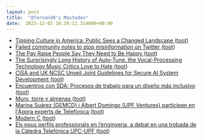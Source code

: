 ```yaml
---
layout: post
title:  "@fernand0's Mastodon"
date:  2023-12-03 18:29:12.314000+00:00
---
```

*  [Tipping Culture in America: Public Sees a Changed Landscape ](https://www.pewresearch.org/2023/11/09/tipping-culture-in-america-public-sees-a-changed-landscape) ([toot](https://mastodon.social/@fernand0/111517902589991841))
*  [Failed community notes to stop misinformation on Twitter ](https://flowingdata.com/2023/11/29/failed-community-notes-to-stop-misinformation-on-twitter) ([toot](https://mastodon.social/@fernand0/111517740490139482))
*  [The Pay Raise People Say They Need to Be Happy ](https://www.wsj.com/personal-finance/income-raise-happiness-06a7090) ([toot](https://mastodon.social/@fernand0/111517480916581183))
*  [The Surprisingly Long History of Auto-Tune, the Vocal-Processing Technology Music Critics Love to Hate ](https://www.openculture.com/2023/11/the-surprisingly-long-history-of-auto-tune.htm) ([toot](https://mastodon.social/@fernand0/111517266683329453))
*  [CISA and UK NCSC Unveil Joint Guidelines for Secure AI System Development   ](https://www.cisa.gov/news-events/alerts/2023/11/26/cisa-and-uk-ncsc-unveil-joint-guidelines-secure-ai-system-development) ([toot](https://mastodon.social/@fernand0/111516446651393454))
*  [Encuentros con SDA: Procesos de trabajo para un diseño más inclusivo ](https://www.eventbrite.es/e/entradas-encuentros-con-sda-procesos-de-trabajo-para-un-diseno-mas-inclusivo-76825209168) ([toot](https://mastodon.social/@fernand0/111516330693288137))
*  [Muro, torre y almenas ](https://www.flickr.com/photos/fernand0/53339576738) ([toot](https://mastodon.social/@fernand0/111516220370928920))
*  [Marina Suárez (GEMCD) i Albert Domingo (UPF Ventures) participen en l'Àgora experts de Telefònica ](https://www.upf.edu/web/etic/inici/-/asset_publisher/nT5ucm2DcHyd/content/marina-su%C3%A1rez-gemcd-i-albert-domingo-upf-ventures-participen-en-l-%C3%80gora-experts-de-telef%C3%B3nica/maximize) ([toot](https://mastodon.social/@fernand0/111515923223053021))
*  [Modern C ](https://gustedt.gitlabpages.inria.fr/modern-c) ([toot](https://mastodon.social/@fernand0/111515853418489589))
*  [Els nous perfils professionals en l’enginyeria, a debat en una trobada de la Càtedra Telefónica UPC-UPF ](https://www.upc.edu/ca/sala-de-premsa/noticies/els-nous-perfils-professionals-en-lenginyeria-a-debat-en-una-trobada-de-la-catedra-telefonica-upc-up) ([toot](https://mastodon.social/@fernand0/111514112721629269))
